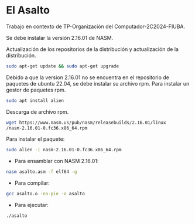 # El Asalto

Trabajo en contexto de TP-Organización del Computador-2C2024-FIUBA.

Se debe instalar la versión 2.16.01 de NASM.

Actualización de los repositorios de la distribución y actualización de la distribución.
```sh
sudo apt-get update && sudo apt-get upgrade
```

Debido a que la version 2.16.01 no se encuentra en el repositorio de paquetes de ubuntu 22.04, se debe instalar su archivo rpm.
Para instalar un gestor de paquetes rpm.
```sh
sudo apt install alien
```
Descarga de archivo rpm.
```sh
wget https://www.nasm.us/pub/nasm/releasebuilds/2.16.01/linux
/nasm-2.16.01-0.fc36.x86_64.rpm
```
Para instalar el paquete:
```sh
sudo alien -i nasm-2.16.01-0.fc36.x86_64.rpm
```

- Para ensamblar con NASM 2.16.01:
```sh
nasm asalto.asm -f elf64 -g
```

- Para compilar:
```sh
gcc asalto.o -no-pie -o asalto
```

- Para ejecutar:
```sh
./asalto 
```
